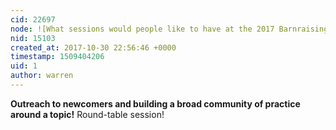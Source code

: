 ```yaml
---
cid: 22697
node: ![What sessions would people like to have at the 2017 Barnraising?](../notes/warren/10-27-2017/what-sessions-would-people-like-to-have-at-the-2017-barnraising)
nid: 15103
created_at: 2017-10-30 22:56:46 +0000
timestamp: 1509404206
uid: 1
author: warren
---
```


**Outreach to newcomers and building a broad community of practice around a topic!** Round-table session!